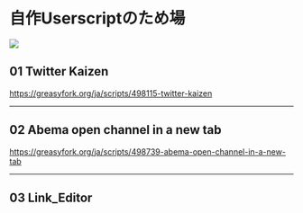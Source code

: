 # 自作Userscriptのため場

<div>
  <a href="https://twitter.com/yos_sy17">
    <img src="https://img.shields.io/twitter/url/https/twitter.com/cloudposse.svg?style=social&label=%20%40yos_sy17">
  </a>
</div>

## 01 Twitter Kaizen

https://greasyfork.org/ja/scripts/498115-twitter-kaizen

---

## 02 Abema open channel in a new tab

https://greasyfork.org/ja/scripts/498739-abema-open-channel-in-a-new-tab

---

## 03 Link_Editor

<!-- https://greasyfork.org/ja/scripts/498739-abema-open-channel-in-a-new-tab -->
